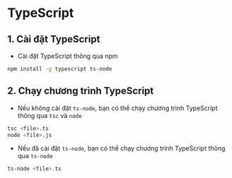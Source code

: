 # TypeScript
## 1. Cài đặt TypeScript
- Cài đặt TypeScript thông qua npm
```bash
npm install -g typescript ts-node
```

## 2. Chạy chương trình TypeScript
- Nếu không cài đặt `ts-node`, bạn có thể chạy chương trình TypeScript thông qua `tsc` và `node`
```bash
tsc <file>.ts
node <file>.js
```
- Nếu đã cài đặt `ts-node`, bạn có thể chạy chương trình TypeScript thông qua `ts-node`
```bash
ts-node <file>.ts
```

